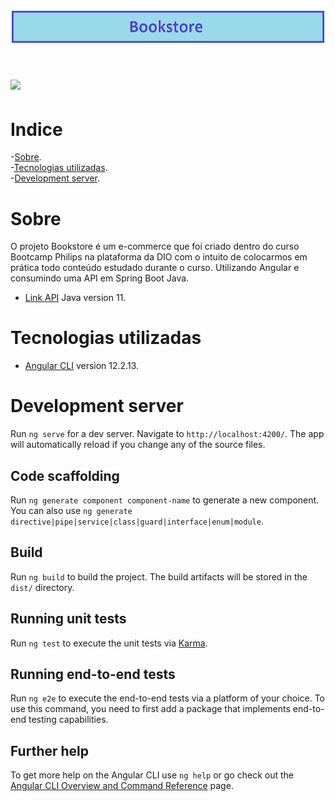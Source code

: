  
<h1 align="center">
<img src="https://github.com/DaniloPorto30/Bookstore-angular-dio/blob/main/bookstore.png">
</h1>

<h1>
 <img src="http://g.recordit.co/BQ2z02WEob.gif">
  </h1>
  
# Indice

-[Sobre](#sobre).<br>
-[Tecnologias utilizadas](#tecnologias-utilizadas).<br>
-[Development server](#development-server).

# Sobre

O projeto Bookstore é um e-commerce que foi criado dentro do curso Bootcamp Philips na plataforma da DIO com o intuito de colocarmos em prática todo conteúdo estudado durante o curso.
Utilizando Angular e consumindo uma API em Spring Boot Java.

- [Link API](https://github.com/DaniloPorto30/helpdesk-api) Java version 11.

# Tecnologias utilizadas

- [Angular CLI](https://github.com/angular/angular-cli) version 12.2.13.

# Development server


Run `ng serve` for a dev server. Navigate to `http://localhost:4200/`. The app will automatically reload if you change any of the source files.

## Code scaffolding

Run `ng generate component component-name` to generate a new component. You can also use `ng generate directive|pipe|service|class|guard|interface|enum|module`.

## Build

Run `ng build` to build the project. The build artifacts will be stored in the `dist/` directory.

## Running unit tests

Run `ng test` to execute the unit tests via [Karma](https://karma-runner.github.io).

## Running end-to-end tests

Run `ng e2e` to execute the end-to-end tests via a platform of your choice. To use this command, you need to first add a package that implements end-to-end testing capabilities.

## Further help

To get more help on the Angular CLI use `ng help` or go check out the [Angular CLI Overview and Command Reference](https://angular.io/cli) page.
